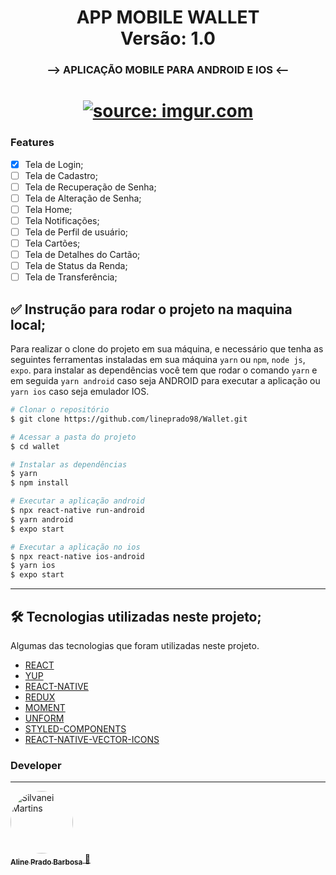 <h1 align="center">
   APP MOBILE WALLET
    <br />
   Versão: 1.0
</h1>

<h3 align="center">

--> APLICAÇÃO MOBILE PARA ANDROID E IOS <--
</h3>

<h1 align="center">
    <a href="https://imgur.com/007uH7C"><img src="https://i.imgur.com/007uH7C.png" title="source: imgur.com" /></a>
    <br />
</h1>


### Features

- [X] Tela de Login;
- [ ] Tela de Cadastro;
- [ ] Tela de Recuperação de Senha;
- [ ] Tela de Alteração de Senha;
- [ ] Tela Home;
- [ ] Tela Notificações;
- [ ] Tela de Perfil de usuário;
- [ ] Tela Cartões;
- [ ] Tela de Detalhes do Cartão;
- [ ] Tela de Status da Renda;
- [ ] Tela de Transferência;

## ✅ Instrução para rodar o projeto na maquina local;

Para realizar o clone do projeto em sua máquina, e necessário que tenha as seguintes ferramentas instaladas em sua máquina `yarn` ou `npm`, `node js`, `expo`. para instalar as dependências você tem que rodar o comando `yarn` e em seguida `yarn android` caso seja ANDROID para executar a aplicação ou `yarn ios` caso seja emulador IOS.

```bash
# Clonar o repositório
$ git clone https://github.com/lineprado98/Wallet.git

# Acessar a pasta do projeto
$ cd wallet

# Instalar as dependências
$ yarn 
$ npm install

# Executar a aplicação android
$ npx react-native run-android
$ yarn android 
$ expo start

# Executar a aplicação no ios
$ npx react-native ios-android 
$ yarn ios
$ expo start
```

---

## 🛠 Tecnologias utilizadas neste  projeto;

Algumas das tecnologias que foram utilizadas neste projeto.

-   [REACT](https://pt-br.reactjs.org)
-   [YUP](https://github.com/jquense/yup)
-   [REACT-NATIVE](https://reactnative.dev/)
-   [REDUX](https://github.com/reduxjs/redux)
-   [MOMENT](https://github.com/moment/moment)
-   [UNFORM](https://github.com/unform/unform)
-   [STYLED-COMPONENTS](https://styled-components.com/)
-   [REACT-NATIVE-VECTOR-ICONS](https://phosphoricons.com/)


### Developer

---

<a href="https://github.com/SilvaneiMartins">
    <img
        style="border-radius:50%"
        src="https://github.com/lineprado98.png"
        width="100px;"
        alt="Silvanei Martins"
    />
    <br />
    <sub>
        <b>Aline Prado Barbosa</b>
    </sub>
</a>
     <a href="https://github.com/lineprado98" title="Aline Prado" >
    🚀
 </a>

